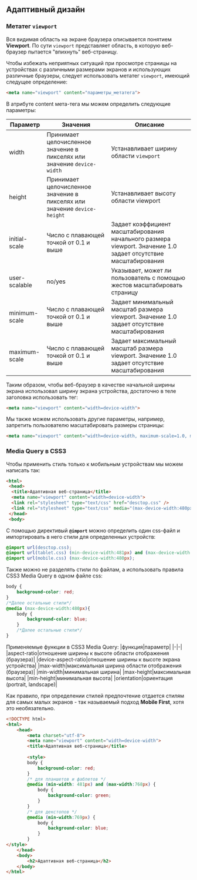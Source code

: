## Адаптивный дизайн

### Метатег `viewport`

Вся видимая область на экране браузера описывается понятием **Viewport**. По сути `viewport` представляет область, в которую веб-браузер пытается "впихнуть" веб-страницу. 

Чтобы избежать неприятных ситуаций при просмотре страницы на устройствах с различными размерами экранов и использующих различные браузеры, следует использовать метатег `viewport`, имеющий следущее определение:

```html
<meta name="viewport" content="параметры_метатега">
```

В атрибуте content мета-тега мы можем определить следующие параметры:

|Параметр|Значения|Описание|
|-|-|-|
|width|Принимает целочисленное значение в пикселях или значение `device-width`|Устанавливает ширину области `viewport`|
|height|Принимает целочисленное значение в пикселях или значение `device-height`|Устанавливает высоту области viewport|
|initial-scale|Число с плавающей точкой от 0.1 и выше|Задает коэффициент масштабирования начального размера viewport. Значение 1.0 задает отсутствие масштабирования|
|user-scalable|no/yes|Указывает, может ли пользователь с помощью жестов масштабировать страницу|
|minimum-scale|Число с плавающей точкой от 0.1 и выше|Задает минимальный масштаб размера viewport. Значение 1.0 задает отсутствие масштабирования|
|maximum-scale|Число с плавающей точкой от 0.1 и выше|Задает максимальный масштаб размера viewport. Значение 1.0 задает отсутствие масштабирования|

Таким образом, чтобы веб-браузер в качестве начальной ширины экрана использовал ширину экрана устройства, достаточно в теле заголовка использовать тег:

```html
<meta name="viewport" content="width=device-width">
```

Мы также можем использовать другие параметры, например, запретить пользователю масштабировать размеры страницы:

```html
<meta name="viewport" content="width=device-width, maximum-scale=1.0, minimum-scale=1.0">
```

### Media Query в CSS3

Чтобы применить стиль только к мобильным устройствам мы можем написать так:

```html
<html>
 <head>
  <title>Адаптивная веб-страница</title>
  <meta name="viewport" content="width=device-width">
  <link rel="stylesheet" type="text/css" href="desctop.css" />
  <link rel="stylesheet" type="text/css" media="(max-device-width:480px)" href="mobile.css" />
 </head>
 <body>
 ```

 С помощью директивый **`@import`** можно определить один css-файл и импортировать в него стили для определенных устройств:

```css
@import url(desctop.css);
@import url(tablet.css) (min-device-width:481px) and (max-device-width:768);
@import url(mobile.css) (max-device-width:480px);
```

Также можно не разделять стили по файлам, а использовать правила CSS3 Media Query в одном файле css:

```css
body {
    background-color: red;
}
/*Далее остальные стили*/
@media (max-device-width:480px){
    body {
        background-color: blue;
    }
    /*Далее остальные стили*/
}
```

Применяемые функции в CSS3 Media Query:
|функция|параметр|
|-|-|
|aspect-ratio|отношение ширины к высоте области отображения (браузера)|
|device-aspect-ratio|отношение ширины к высоте экрана устройства|
|max-width|максимальная ширина области отображения (браузера)|
|min-width|минимальная ширина|
|max-height|максимальная высота|
|min-height|минимальная высота|
|orientation|ориентация (portrait, landscape)|

Как правило, при определении стилей предпочтение отдается стилям для самых малых экранов - так называемый подход **Mobile First**, хотя это необязательно.

```html
<!DOCTYPE html>
<html>
    <head>
        <meta charset="utf-8">
        <meta name="viewport" content="width=device-width">
        <title>Адаптивная веб-страница</title>
         
        <style>
        body {
            background-color: red;
        }
        /* для планшетов и фаблетов */
        @media (min-width: 481px) and (max-width:768px) {
            body {
                background-color: green;
            }
        }
        /* для декстопов */
        @media (min-width:769px) {
            body {
                background-color: blue;
            }
        }
</style>
    </head>
    <body>
        <h2>Адаптивная веб-страница</h2>
    </body>
</html>
```

